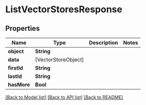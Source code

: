 # ListVectorStoresResponse

## Properties
Name | Type | Description | Notes
------------ | ------------- | ------------- | -------------
**object** | **String** |  | 
**data** | [VectorStoreObject] |  | 
**firstId** | **String** |  | 
**lastId** | **String** |  | 
**hasMore** | **Bool** |  | 

[[Back to Model list]](../README.md#documentation-for-models) [[Back to API list]](../README.md#documentation-for-api-endpoints) [[Back to README]](../README.md)


